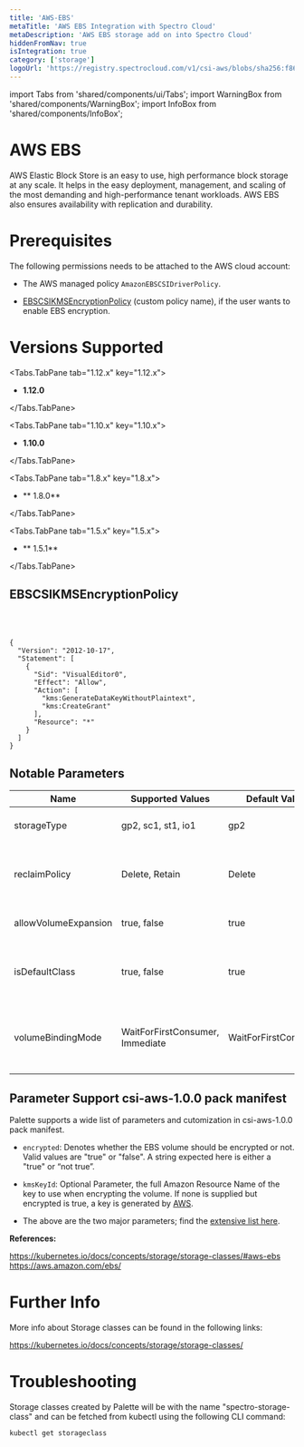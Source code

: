 ```yaml
---
title: 'AWS-EBS'
metaTitle: 'AWS EBS Integration with Spectro Cloud'
metaDescription: 'AWS EBS storage add on into Spectro Cloud'
hiddenFromNav: true
isIntegration: true
category: ['storage']
logoUrl: 'https://registry.spectrocloud.com/v1/csi-aws/blobs/sha256:f86813591b3b63b3afcf0a604a7c8c715660448585e89174908f3c6a421ad8d8?type=image/png'
---
```


import Tabs from 'shared/components/ui/Tabs';
import WarningBox from 'shared/components/WarningBox';
import InfoBox from 'shared/components/InfoBox';


# AWS EBS

AWS Elastic Block Store is an easy to use, high performance block storage at any scale. It helps in the easy deployment, management, and scaling of the most demanding and high-performance tenant workloads. AWS EBS also ensures availability with replication and durability.

# Prerequisites

The following permissions needs to be attached to the AWS cloud account:

- The AWS managed policy `AmazonEBSCSIDriverPolicy`.

- [EBSCSIKMSEncryptionPolicy](/integrations/aws-ebs#ebscsikmsencryptionpolicy) (custom policy name), if the user wants to enable EBS encryption.

# Versions Supported

<Tabs>

<Tabs.TabPane tab="1.12.x" key="1.12.x">

* **1.12.0**

</Tabs.TabPane>

<Tabs.TabPane tab="1.10.x" key="1.10.x">

* **1.10.0**

</Tabs.TabPane>

<Tabs.TabPane tab="1.8.x" key="1.8.x">

* ** 1.8.0**

</Tabs.TabPane>

<Tabs.TabPane tab="1.5.x" key="1.5.x">

* ** 1.5.1**

</Tabs.TabPane>
</Tabs>


## EBSCSIKMSEncryptionPolicy

<br />
<br />

```
{
  "Version": "2012-10-17",
  "Statement": [
    {
      "Sid": "VisualEditor0",
      "Effect": "Allow",
      "Action": [
        "kms:GenerateDataKeyWithoutPlaintext",
        "kms:CreateGrant"
      ],
      "Resource": "*"
    }
  ]
}
```

## Notable Parameters

| Name | Supported Values | Default Value | Description |
| --- | --- | --- | --- |
| storageType | gp2, sc1, st1, io1 | gp2 | AWS Volume type to be used |
| reclaimPolicy | Delete, Retain | Delete | Defines whether volumes will be retained or deleted |
| allowVolumeExpansion | true, false | true | Flag to allow resizing volume |
| isDefaultClass |  true, false | true | Flag to denote if this StorageClass will be the default |
| volumeBindingMode | WaitForFirstConsumer, Immediate | WaitForFirstConsumer | Controls when volumeBinding and dynamic provisioning should happen |

## Parameter Support csi-aws-1.0.0 pack manifest

Palette supports a wide list of parameters and cutomization in csi-aws-1.0.0 pack manifest.

* `encrypted`: Denotes whether the EBS volume should be encrypted or not. Valid values are "true" or "false". A string  expected here is either a "true" or “not true”.

* `kmsKeyId`: Optional Parameter, the full Amazon Resource Name of the key to use when encrypting the volume. If none is supplied but encrypted is true, a key is generated by [AWS](https://kubernetes.io/docs/concepts/storage/storage-classes/#aws-ebs).

* The above are the two major parameters; find the [extensive list here](https://github.com/kubernetes-sigs/aws-ebs-csi-driver#createvolume-parameters). 

**References:**

https://kubernetes.io/docs/concepts/storage/storage-classes/#aws-ebs
https://aws.amazon.com/ebs/


# Further Info

More info about Storage classes can be found in the following links:

https://kubernetes.io/docs/concepts/storage/storage-classes/

# Troubleshooting

Storage classes created by Palette will be with the name "spectro-storage-class" and can be fetched from kubectl using the following CLI command:

```bash
kubectl get storageclass
```
